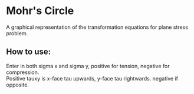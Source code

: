 # Mohr's Circle

 A graphical representation of the transformation equations for plane stress problem.

## How to use:
Enter in both sigma x and sigma y, positive for tension, negative for compression.\
Positive tauxy is x-face tau upwards, y-face tau rightwards. negative if opposite.
